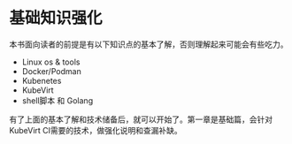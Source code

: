 # 基础知识强化


本书面向读者的前提是有以下知识点的基本了解，否则理解起来可能会有些吃力。
* Linux os & tools
* Docker/Podman 
* Kubenetes
* KubeVirt
* shell脚本 和 Golang

有了上面的基本了解和技术储备后，就可以开始了。第一章是基础篇，会针对KubeVirt CI需要的技术，做强化说明和查漏补缺。